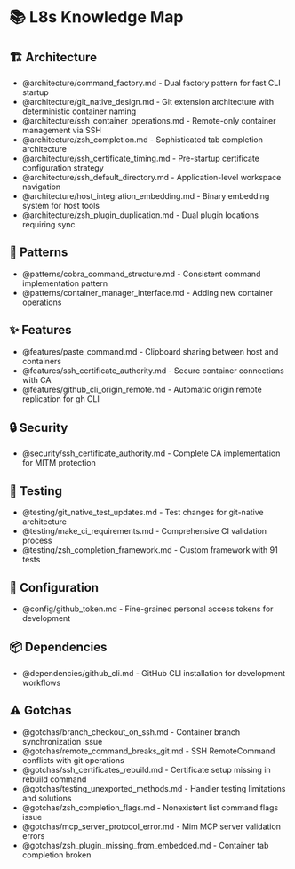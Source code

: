 # 📚 L8s Knowledge Map

## 🏗️ Architecture

- @architecture/command_factory.md - Dual factory pattern for fast CLI startup
- @architecture/git_native_design.md - Git extension architecture with deterministic container naming
- @architecture/ssh_container_operations.md - Remote-only container management via SSH
- @architecture/zsh_completion.md - Sophisticated tab completion architecture
- @architecture/ssh_certificate_timing.md - Pre-startup certificate configuration strategy
- @architecture/ssh_default_directory.md - Application-level workspace navigation
- @architecture/host_integration_embedding.md - Binary embedding system for host tools
- @architecture/zsh_plugin_duplication.md - Dual plugin locations requiring sync

## 📐 Patterns

- @patterns/cobra_command_structure.md - Consistent command implementation pattern
- @patterns/container_manager_interface.md - Adding new container operations

## ✨ Features

- @features/paste_command.md - Clipboard sharing between host and containers
- @features/ssh_certificate_authority.md - Secure container connections with CA
- @features/github_cli_origin_remote.md - Automatic origin remote replication for gh CLI

## 🔒 Security

- @security/ssh_certificate_authority.md - Complete CA implementation for MITM protection

## 🧪 Testing

- @testing/git_native_test_updates.md - Test changes for git-native architecture
- @testing/make_ci_requirements.md - Comprehensive CI validation process
- @testing/zsh_completion_framework.md - Custom framework with 91 tests

## 🔧 Configuration

- @config/github_token.md - Fine-grained personal access tokens for development

## 📦 Dependencies

- @dependencies/github_cli.md - GitHub CLI installation for development workflows

## ⚠️ Gotchas

- @gotchas/branch_checkout_on_ssh.md - Container branch synchronization issue
- @gotchas/remote_command_breaks_git.md - SSH RemoteCommand conflicts with git operations
- @gotchas/ssh_certificates_rebuild.md - Certificate setup missing in rebuild command
- @gotchas/testing_unexported_methods.md - Handler testing limitations and solutions
- @gotchas/zsh_completion_flags.md - Nonexistent list command flags issue
- @gotchas/mcp_server_protocol_error.md - Mim MCP server validation errors
- @gotchas/zsh_plugin_missing_from_embedded.md - Container tab completion broken